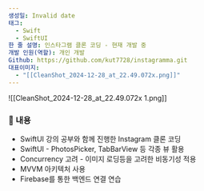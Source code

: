 ```yaml
---
생성일: Invalid date
태그:
  - Swift
  - SwiftUI
한 줄 설명: 인스타그램 클론 코딩 - 현재 개발 중
개발 인원(역할): 개인 개발
Github: https://github.com/kut7728/instagramma.git
대표이미지:
  - "[[CleanShot_2024-12-28_at_22.49.072x.png]]"
---
```

![[CleanShot_2024-12-28_at_22.49.072x 1.png]]

  

  

### 📖 내용

- SwiftUI 강의 공부와 함께 진행한 Instagram 클론 코딩
- SwiftUI - PhotosPicker, TabBarView 등 각종 뷰 활용
- Concurrency 고려 - 이미지 로딩등을 고려한 비동기성 적용
- MVVM 아키텍처 사용
- Firebase를 통한 백엔드 연결 연습